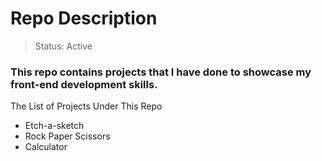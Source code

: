 # Repo Description 

> Status: Active

### This repo contains projects that I have done to showcase my front-end development skills.

The List of Projects Under This Repo
- Etch-a-sketch 
- Rock Paper Scissors 
- Calculator 


